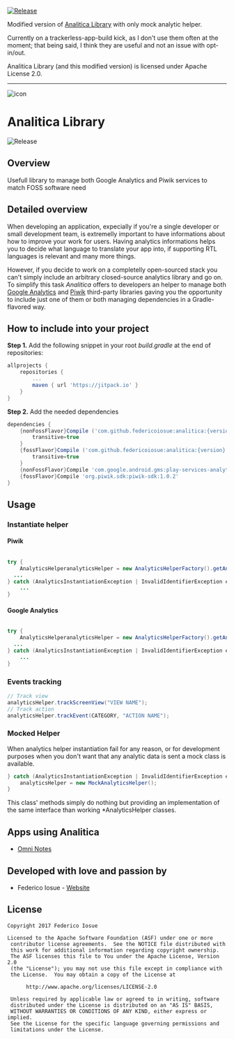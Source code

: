 [![Release](https://jitpack.io/v/shadowmoon-waltz/analitica-noop.svg)](https://jitpack.io/#shadowmoon-waltz/analitica-noop)

Modified version of [Analitica Library](https://github.com/federicoiosue/analitica) with only mock analytic helper.

Currently on a trackerless-app-build kick, as I don't use them often at the moment; that being said, I think they are useful and not an issue with opt-in/out.

Analitica Library (and this modified version) is licensed under Apache License 2.0.

---

 ![icon](icon.png) 

# Analitica Library

![Release](https://jitpack.io/v/federicoiosue/analitica.svg)

## Overview

Usefull library to manage both Google Analytics and Piwik services to match FOSS software need

## Detailed overview

When developing an application, expecially if you're a single developer or small development team, is extremelly important to have informations about how to improve your work for users. Having analytics informations helps you to decide what language to translate your app into, if supporting RTL languages is relevant and many more things.

However, if you decide to work on a completelly open-sourced stack you can't simply include an arbitrary closed-source analytics library and go on. 
To simplify this task *Analitica* offers to developers an helper to manage both [Google Analytics](https://www.google.it/intl/it/analytics/) and [Piwik](https://piwik.org/) third-party libraries gaving you the opportunity to include just one of them or both managing dependencies in a Gradle-flavored way.

## How to include into your project

**Step 1.** Add the following snippet in your root *build.gradle* at the end of repositories:

```groovy
allprojects {
	repositories {
		...
		maven { url 'https://jitpack.io' }
	}
}
```

**Step 2.** Add the needed dependencies

```groovy
dependencies {
	{nonFossFlavor}Compile ('com.github.federicoiosue:analitica:{version}:googleAnalyticsRelease@aar'){
        transitive=true
    }
	{fossFlavor}Compile ('com.github.federicoiosue:analitica:{version}:piwikRelease@aar'){
        transitive=true
    }
    {nonFossFlavor}Compile 'com.google.android.gms:play-services-analytics:10.0.1'
    {fossFlavor}Compile 'org.piwik.sdk:piwik-sdk:1.0.2'
}
```

## Usage

### Instantiate helper

#### Piwik

```java

try {
	AnalyticsHelperanalyticsHelper = new AnalyticsHelperFactory().getAnalyticsHelper(context, true, PIWIK_URL, APPLICATION_ID);
  ...
} catch (AnalyticsInstantiationException | InvalidIdentifierException e) {
	...
}
```

#### Google Analytics

```java

try {
	AnalyticsHelperanalyticsHelper = new AnalyticsHelperFactory().getAnalyticsHelper(context, true, TRACKING_ID);
  ...
} catch (AnalyticsInstantiationException | InvalidIdentifierException e) {
	...
}
```

### Events tracking

```java
// Track view
analyticsHelper.trackScreenView("VIEW NAME");
// Track action
analyticsHelper.trackEvent(CATEGORY, "ACTION NAME");
```

### Mocked Helper

When analytics helper instantiation fail for any reason, or for development purposes when you don't want that any analytic data is sent a mock class is available.

```java
} catch (AnalyticsInstantiationException | InvalidIdentifierException e) {
	analyticsHelper = new MockAnalyticsHelper();
}
```

This class' methods simply do nothing but providing an implementation of the same interface than working *AnalyticsHelper classes.

## Apps using Analitica

- [Omni Notes](https://github.com/federicoiosue/Omni-Notes)

## Developed with love and passion by

- Federico Iosue - [Website](http://www.iosue.it/federico)

## License

```
Copyright 2017 Federico Iosue
```

```
Licensed to the Apache Software Foundation (ASF) under one or more
 contributor license agreements.  See the NOTICE file distributed with
 this work for additional information regarding copyright ownership.
 The ASF licenses this file to You under the Apache License, Version 2.0
 (the "License"); you may not use this file except in compliance with
 the License.  You may obtain a copy of the License at

      http://www.apache.org/licenses/LICENSE-2.0

 Unless required by applicable law or agreed to in writing, software
 distributed under the License is distributed on an "AS IS" BASIS,
 WITHOUT WARRANTIES OR CONDITIONS OF ANY KIND, either express or implied.
 See the License for the specific language governing permissions and
 limitations under the License.
```

